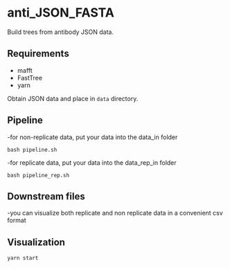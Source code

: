 # anti\_JSON_FASTA

Build trees from antibody JSON data.

## Requirements

- mafft
- FastTree
- yarn

Obtain JSON data and place in `data` directory.

## Pipeline

-for non-replicate data, put your data into the data_in folder
```
bash pipeline.sh
```
-for replicate data, put your data into the data_rep_in folder
```
bash pipeline_rep.sh
```
## Downstream files
-you can visualize both replicate and non replicate data in a convenient csv format
## Visualization

```
yarn start
```

